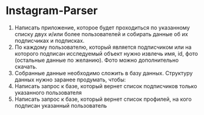 # Instagram-Parser
1) Написать приложение, которое будет проходиться по указанному списку двух и/или более пользователей и собирать данные об их подписчиках и подписках.
2) По каждому пользователю, который является подписчиком или на которого подписан исследуемый объект нужно извлечь имя, id, фото (остальные данные по
желанию). Фото можно дополнительно скачать.
4) Собранные данные необходимо сложить в базу данных. Структуру данных нужно заранее продумать, чтобы:
5) Написать запрос к базе, который вернет список подписчиков только указанного пользователя
6) Написать запрос к базе, который вернет список профилей, на кого подписан указанный пользователь